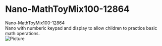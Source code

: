# Nano-MathToyMix100-12864
Nano-MathToyMix100-12864<br />
Nano with numberic keypad and display to allow children to practice basic math operations.<br />
<img src="https://github.com/bobhuang1/UNO-MathToyMix100-12864/blob/master/IMG_20240110_111558.jpg" alt="Picture"><br /><br />


